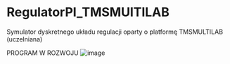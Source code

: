 # RegulatorPI_TMSMUlTILAB
 Symulator dyskretnego układu regulacji oparty o platformę TMSMULTILAB (uczelniana) 

PROGRAM W ROZWOJU
![image](https://user-images.githubusercontent.com/55860432/166343191-cdb01768-3f19-40f9-b0eb-5af3fa9c6b84.png)
